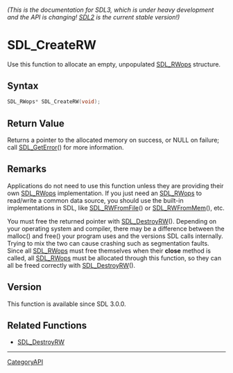 ###### (This is the documentation for SDL3, which is under heavy development and the API is changing! [SDL2](https://wiki.libsdl.org/SDL2/) is the current stable version!)
# SDL_CreateRW

Use this function to allocate an empty, unpopulated [SDL_RWops](SDL_RWops.md) structure.

## Syntax

```c
SDL_RWops* SDL_CreateRW(void);

```

## Return Value

Returns a pointer to the allocated memory on success, or NULL on failure;
call [SDL_GetError](SDL_GetError.md)() for more information.

## Remarks

Applications do not need to use this function unless they are providing
their own [SDL_RWops](SDL_RWops.md) implementation. If you just need an
[SDL_RWops](SDL_RWops.md) to read/write a common data source, you should use
the built-in implementations in SDL, like
[SDL_RWFromFile](SDL_RWFromFile.md)() or [SDL_RWFromMem](SDL_RWFromMem.md)(),
etc.

You must free the returned pointer with [SDL_DestroyRW](SDL_DestroyRW.md)().
Depending on your operating system and compiler, there may be a difference
between the malloc() and free() your program uses and the versions SDL
calls internally. Trying to mix the two can cause crashing such as
segmentation faults. Since all [SDL_RWops](SDL_RWops.md) must free themselves
when their **close** method is called, all [SDL_RWops](SDL_RWops.md) must be
allocated through this function, so they can all be freed correctly with
[SDL_DestroyRW](SDL_DestroyRW.md)().

## Version

This function is available since SDL 3.0.0.

## Related Functions

* [SDL_DestroyRW](SDL_DestroyRW.md)

----
[CategoryAPI](CategoryAPI.md)
